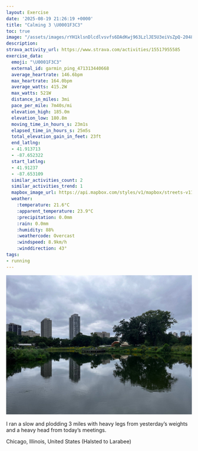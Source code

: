```yaml
---
layout: Exercise
date: '2025-08-19 21:26:19 +0000'
title: "Calming 3 \U0001F3C3"
toc: true
image: "/assets/images/rYH1klsnDlcdlvsvfs6DAdKwj963LzlJE5U3eiVsZpQ-2048x1536.jpg.jpeg"
description:
strava_activity_url: https://www.strava.com/activities/15517955585
exercise_data:
  emoji: "\U0001F3C3"
  external_id: garmin_ping_471313440668
  average_heartrate: 146.6bpm
  max_heartrate: 164.0bpm
  average_watts: 415.2W
  max_watts: 521W
  distance_in_miles: 3mi
  pace_per_mile: 7m40s/mi
  elevation_high: 185.0m
  elevation_low: 180.8m
  moving_time_in_hours_s: 23m1s
  elapsed_time_in_hours_s: 25m5s
  total_elevation_gain_in_feet: 23ft
  end_latlng:
  - 41.913713
  - -87.652322
  start_latlng:
  - 41.91237
  - -87.653109
  similar_activities_count: 2
  similar_activities_trend: 1
  mapbox_image_url: https://api.mapbox.com/styles/v1/mapbox/streets-v11/static/path-5+787af2-1.0(shy~Ftm~uOI_A%3FaCBC%3FOA_ABy%40QyHBkCBg%40EcCESAWAkCBa%40Ck%40%3FqAD_EEmBGa%40S%3FEB_%40Ae%40BCAAC%3Fi%40MmC%40y%40Ai%40Gm%40%3FiAEsA%40qACy%40%3FiBMsAAaBGYA_BB%7D%40AgAIyE%40OD%5B%40w%40Fe%40Ak%40Fa%40%40c%40Ei%40AuAGi%40A_CFM%3F%5BJeA%3Fc%40Iu%40Ke%40OKKAu%40Dw%40h%40a%40Pk%40B%7D%40NE%3FGMBo%40AWAGSUIU%3FQHQAEIU%5BgBMe%40CEIAqAXCOEC_%40%3FYFWLEFH%5EKnAFdAF%5ECPGLyAl%40Ud%40URI%40WAm%40L_%40%5BKAa%40n%40OJ%5BHEL%3FNNRTPXHR%3Fd%40ODMBWFIPIb%40Gz%40e%40%7CALV%3FHET%5D~%40e%40J%40PTL%40TEHEBe%40DIPFP%40PHNRRL%40t%40%5El%40J%5Ch%40%7CCb%40hBNND%3FlAIh%40BBD%40PEx%40%3FtD%40tAFdAAxDBx%40CjA%40NJp%40BbAD~%40%3F%5EFb%40%3FX%3FvCAj%40DhDApADvBCP%3Fz%40Dz%40FFhAEZBBD%40%60E%40%60BBTEd%40An%40L~D%40lBA%60A%40ZCpA%5Cr%40EnABNA~AB%7CA%3Fp%40DVEV%40%5E),pin-s-s+e5b22e(-87.65163,41.91386),pin-s-f+89ae00(-87.65040999999995,41.91376000000004)/auto/800x800?access_token=pk.eyJ1Ijoiam9zaGJlY2ttYW4iLCJhIjoiY205eWR2aDd1MWZ6djJrbXc4a3M0bWZleiJ9.XiG9OWkNcZk2QzjJbxLB4A
  weather:
    :temperature: 21.6°C
    :apparent_temperature: 23.9°C
    :precipitation: 0.0mm
    :rain: 0.0mm
    :humidity: 88%
    :weathercode: Overcast
    :windspeed: 8.9km/h
    :winddirection: 43°
tags:
- running
---
```


![Calming 3](/assets/images/rYH1klsnDlcdlvsvfs6DAdKwj963LzlJE5U3eiVsZpQ-2048x1536.jpg.jpeg)

I ran a slow and plodding 3 miles with heavy legs from yesterday’s weights and a heavy head from today’s meetings.

Chicago, Illinois, United States (Halsted to Larabee)
